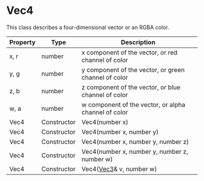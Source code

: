 # Vec4

This class describes a four-dimensional vector or an RGBA color.

| Property | Type | Description |
| - | - | - |
| x, r | number | x component of the vector, or red channel of color |
| y, g | number | y component of the vector, or green channel of color |
| z, b | number | z component of the vector, or blue channel of color |
| w, a | number | w component of the vector, or alpha channel of color |
| Vec4 | Constructor | Vec4(number x) |
| Vec4 | Constructor | Vec4(number x, number y) |
| Vec4 | Constructor | Vec4(number x, number y, number z) |
| Vec4 | Constructor | Vec4(number x, number y, number z, number w) |
| Vec4 | Constructor | Vec4([Vec3](Vec3.md)& v, number w) |
